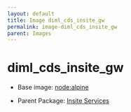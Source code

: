 ```yaml
---
layout: default
title: Image diml_cds_insite_gw
permalink: image-diml_cds_insite_gw
parent: Images
---
```

# diml_cds_insite_gw

* Base image:  [node:alpine](image-node:alpine)

* Parent Package: [Insite Services](package--edgemere-diml-cds-insite)


